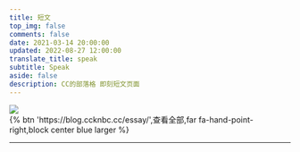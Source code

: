 ```yaml
---
title: 短文
top_img: false
comments: false
date: 2021-03-14 20:00:00
updated: 2022-08-27 12:00:00
translate_title: speak
subtitle: Speak
aside: false
description: CC的部落格 即刻短文页面
---
```

<!-- CSS -->
<link rel="stylesheet" href="https://gcore.jsdelivr.net/npm/@waline/client/dist/waline.css"/>
<link rel="stylesheet" href="https://gcore.jsdelivr.net/npm/highlight.js/styles/atom-one-dark.min.css" />
<div class='content'>
  <img src='https://bu.dusays.com/2022/05/01/626e88f349943.gif'>
</div>
{% btn 'https://blog.ccknbc.cc/essay/',查看全部,far fa-hand-point-right,block center blue larger %}
<hr />
<div class='ispeak-comment'></div>
<!-- JS -->
<script src="https://gcore.jsdelivr.net/npm/@waline/client/dist/waline.js"></script>
<script src="https://gcore.jsdelivr.net/npm/marked/marked.min.js"></script>
<script src="https://gcore.jsdelivr.net/npm/highlight.js/highlight.min.js"></script>
<script>
  const searchParams = new URLSearchParams(window.location.search);
  const speakId = searchParams.get('q');
  const path = window.location.pathname;
  const apiURL = 'https://kkapi.ccknbc.cc/api/ispeak';
  const markedRender = (body, loading_img='https://bu.dusays.com/2022/05/01/626e88f349943.gif') => {
    const renderer = {
      image(href, title, text) {
        return `<a href="${href}" target="_blank" data-fancybox="group" class="fancybox">
            <img speak-src="${href}" src=${loading_img} alt='${text}'>
            </a>`
      }
    }
    marked.setOptions({
      renderer: new marked.Renderer(),
      highlight: function (code) {
        if (hljs) {
          return hljs.highlightAuto(code).value
        } else {
          return code
        }
      },
      pedantic: false,
      gfm: true,
      tables: true,
      breaks: true,
      sanitize: false,
      smartLists: true,
      smartypants: false,
      xhtml: false
    })
    marked.use({ renderer })
    return marked.parse(body)
  }
  fetch(`${apiURL}/get/${speakId}`)
  .then(response => response.json())
  .then(res => {
    const data = res.data;
    if(data){
      const {title,content} = data;
      const contentSub = content.substring(0, 30);
      document.querySelector('.content').innerHTML = markedRender(content);
      if(title){
        document.title = title;
      }
      Waline.init({
        el: '.ispeak-comment',
        path: path + '?q=' + speakId,
        pageTitle: title || contentSub,
        site: 'CC的部落格 即刻短文',
        useBackendConf: true,
        serverURL: 'https://waline.ccknbc.cc',
        pageview: false,
        pageSize: 10,
        requiredMeta: ["nick", "mail"],
        login: 'enable',
        dark: 'html[data-theme="dark"]',
        copyright: false,
        imageUploader: false,
        locale:
          [
            "admin: 博主兼管理员",
            "sofa: 这里冷冷清清的，快来留下脚印吧！",
            "placeholder: 感谢各位的批评指正，期待与您交流！"
          ],
        emoji:
          [
            "https://gcore.jsdelivr.net/npm/sticker-heo/Sticker-100/",
            "https://gcore.jsdelivr.net/npm/telegram-gif/Telegram-Gif/",
            "https://gcore.jsdelivr.net/npm/@waline/emojis/tw-emoji/"
          ]
      })
    }
  });
</script>